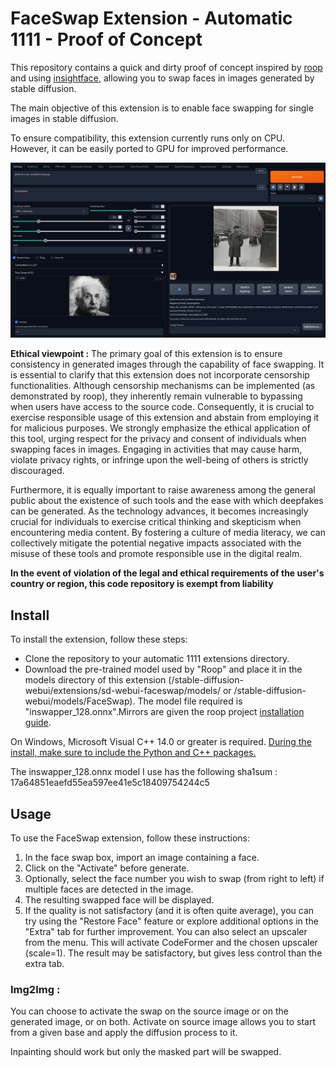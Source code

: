 # FaceSwap Extension - Automatic 1111 - Proof of Concept

This repository contains a quick and dirty proof of concept inspired by [roop](https://github.com/s0md3v/roop) and using [insightface](https://github.com/deepinsight/insightface), allowing you to swap faces in images generated by stable diffusion.

The main objective of this extension is to enable face swapping for single images in stable diffusion.

To ensure compatibility, this extension currently runs only on CPU. However, it can be easily ported to GPU for improved performance.

![example](example/example.png)

**Ethical viewpoint :** The primary goal of this extension is to ensure consistency in generated images through the capability of face swapping. It is essential to clarify that this extension does not incorporate censorship functionalities. Although censorship mechanisms can be implemented (as demonstrated by roop), they inherently remain vulnerable to bypassing when users have access to the source code. Consequently, it is crucial to exercise responsible usage of this extension and abstain from employing it for malicious purposes. We strongly emphasize the ethical application of this tool, urging respect for the privacy and consent of individuals when swapping faces in images. Engaging in activities that may cause harm, violate privacy rights, or infringe upon the well-being of others is strictly discouraged.

Furthermore, it is equally important to raise awareness among the general public about the existence of such tools and the ease with which deepfakes can be generated. As the technology advances, it becomes increasingly crucial for individuals to exercise critical thinking and skepticism when encountering media content. By fostering a culture of media literacy, we can collectively mitigate the potential negative impacts associated with the misuse of these tools and promote responsible use in the digital realm.

**In the event of violation of the legal and ethical requirements of the user's country or region, this code repository is exempt from liability**

## Install

To install the extension, follow these steps:

+ Clone the repository to your automatic 1111 extensions directory.
+ Download the pre-trained model used by "Roop" and place it in the models directory of this extension (/stable-diffusion-webui/extensions/sd-webui-faceswap/models/ or /stable-diffusion-webui/models/FaceSwap). The model file required is "inswapper_128.onnx".Mirrors are given the roop project [installation guide](https://github.com/s0md3v/roop/wiki/1.-Installation).

On Windows, Microsoft Visual C++ 14.0 or greater is required. [During the install, make sure to include the Python and C++ packages.](https://github.com/s0md3v/roop/issues/153)

The inswapper_128.onnx model I use has the following sha1sum : 17a64851eaefd55ea597ee41e5c18409754244c5


## Usage

To use the FaceSwap extension, follow these instructions:

1. In the face swap box, import an image containing a face.
2. Click on the "Activate" before generate.
3. Optionally, select the face number you wish to swap (from right to left) if multiple faces are detected in the image.
4. The resulting swapped face will be displayed.
5. If the quality is not satisfactory (and it is often quite average), you can try using the "Restore Face" feature or explore additional options in the "Extra" tab for further improvement. You can also select an upscaler from the menu. This will activate CodeFormer and the chosen upscaler (scale=1). The result may be satisfactory, but gives less control than the extra tab.

### Img2Img :

You can choose to activate the swap on the source image or on the generated image, or on both. Activate on source image allows you to start from a given base and apply the diffusion process to it.

Inpainting should work but only the masked part will be swapped.

